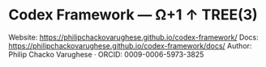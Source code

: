 # Codex Framework — Ω+1 ↑ TREE(3)
Website: https://philipchackovarughese.github.io/codex-framework/
Docs: https://philipchackovarughese.github.io/codex-framework/docs/
Author: Philip Chacko Varughese · ORCID: 0009-0006-5973-3825
